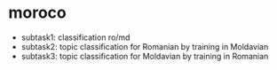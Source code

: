 # moroco

- subtask1: classification ro/md
- subtask2: topic classification for Romanian by training in Moldavian
- subtask3: topic classification for Moldavian by training in Romanian
